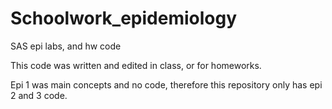 # Schoolwork_epidemiology
SAS epi labs, and hw code

This code was written and edited in class, or for homeworks.

Epi 1 was main concepts and no code, therefore this repository only has epi 2 and 3 code. 

